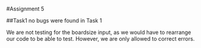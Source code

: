 #Assignment 5

##Task1
no bugs were found in Task 1

We are not testing for the boardsize input, as we would have to rearrange our code
to be able to test. However, we are only allowed to correct errors.